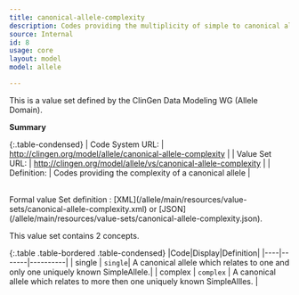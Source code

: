 ```yaml
---
title: canonical-allele-complexity
description: Codes providing the multiplicity of simple to canonical allele relationships.
source: Internal
id: 8
usage: core
layout: model
model: allele

---
```


This is a value set defined by the ClinGen Data Modeling WG (Allele Domain).

__Summary__

{:.table-condensed}
| Code System URL:  | http://clingen.org/model/allele/canonical-allele-complexity |
| Value Set URL:  | http://clingen.org/model/allele/vs/canonical-allele-complexity |
| Definition: | Codes providing the complexity of a canonical allele |

<br/>
Formal value Set definition : [XML](/allele/main/resources/value-sets/canonical-allele-complexity.xml) or [JSON](/allele/main/resources/value-sets/canonical-allele-complexity.json).

This value set contains 2 concepts.

{:.table .table-bordered .table-condensed}
|Code|Display|Definition|
|----|-------|----------|
| single | `single`| A canonical allele which relates to one and only one uniquely known SimpleAllele.|
| complex | `complex` | A canonical allele which relates to more then one uniquely known SimpleAllles. |

